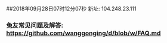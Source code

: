##2018年09月28日07时12分07秒 新址: 104.248.23.111
### 兔友常见问题及解答: https://github.com/wanggonging/d/blob/w/FAQ.md
